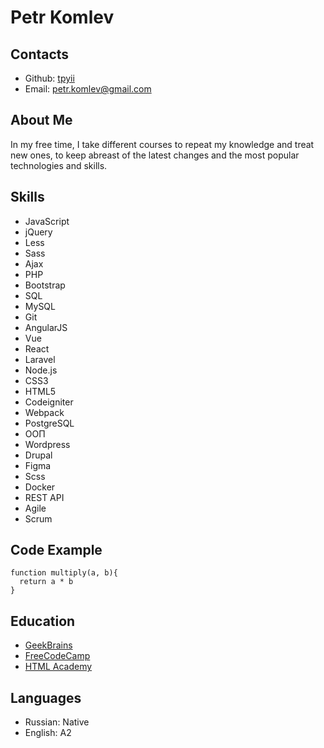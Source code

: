# Petr Komlev

## Contacts
- Github: [tpyii](https://github.com/tpyii)
- Email: petr.komlev@gmail.com

## About Me
In my free time, I take different courses to repeat my knowledge and treat new ones, to keep abreast of the latest changes and the most popular technologies and skills.

## Skills
- JavaScript
- jQuery
- Less
- Sass
- Ajax
- PHP
- Bootstrap
- SQL
- MySQL
- Git
- AngularJS
- Vue
- React
- Laravel
- Node.js
- CSS3
- HTML5
- Codeigniter
- Webpack
- PostgreSQL
- ООП
- Wordpress
- Drupal
- Figma
- Scss
- Docker
- REST API
- Agile
- Scrum

## Code Example
```
function multiply(a, b){
  return a * b
}
```

## Education
- [GeekBrains](https://gb.ru)
- [FreeCodeCamp](https://freecodecamp.org)
- [HTML Academy](https://htmlacademy.ru)

## Languages
- Russian: Native
- English: A2
